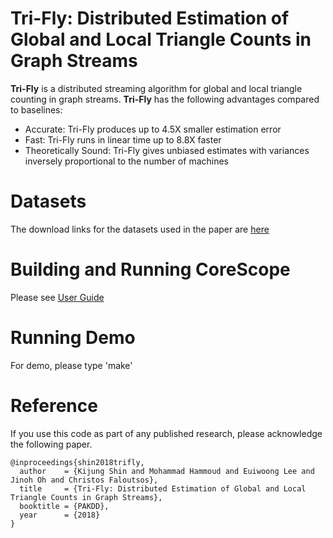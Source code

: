 Tri-Fly: Distributed Estimation of Global and Local Triangle Counts in Graph Streams
========================
**Tri-Fly** is a distributed streaming algorithm for global and local triangle counting in graph streams. 
**Tri-Fly** has the following advantages compared to baselines: 
 * Accurate: Tri-Fly produces up to 4.5X smaller estimation error
 * Fast: Tri-Fly runs in linear time up to 8.8X faster
 * Theoretically Sound: Tri-Fly gives unbiased estimates with variances inversely proportional to the number of machines


Datasets
========================
The download links for the datasets used in the paper are [here](http://www.cs.cmu.edu/~kijungs/codes/trifly/)

Building and Running CoreScope
========================
Please see [User Guide](user_guide.pdf)

Running Demo
========================
For demo, please type 'make'

Reference
========================
If you use this code as part of any published research, please acknowledge the following paper.
```
@inproceedings{shin2018trifly,
  author    = {Kijung Shin and Mohammad Hammoud and Euiwoong Lee and Jinoh Oh and Christos Faloutsos},
  title     = {Tri-Fly: Distributed Estimation of Global and Local Triangle Counts in Graph Streams},
  booktitle = {PAKDD},
  year      = {2018}
}
```


